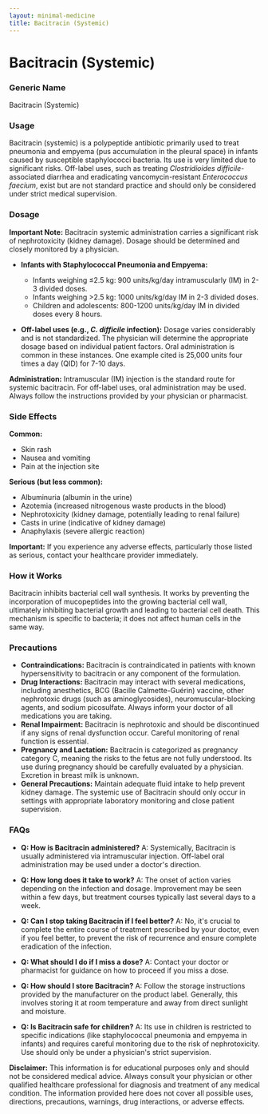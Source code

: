 ```yaml
---
layout: minimal-medicine
title: Bacitracin (Systemic)
---
```


# Bacitracin (Systemic)
### Generic Name
Bacitracin (Systemic)

### Usage
Bacitracin (systemic) is a polypeptide antibiotic primarily used to treat pneumonia and empyema (pus accumulation in the pleural space) in infants caused by susceptible staphylococci bacteria.  Its use is very limited due to significant risks.  Off-label uses, such as treating *Clostridioides difficile*-associated diarrhea and eradicating vancomycin-resistant *Enterococcus faecium*, exist but are not standard practice and should only be considered under strict medical supervision.

### Dosage

**Important Note:**  Bacitracin systemic administration carries a significant risk of nephrotoxicity (kidney damage).  Dosage should be determined and closely monitored by a physician.

* **Infants with Staphylococcal Pneumonia and Empyema:**
    * Infants weighing ≤2.5 kg: 900 units/kg/day intramuscularly (IM) in 2-3 divided doses.
    * Infants weighing >2.5 kg: 1000 units/kg/day IM in 2-3 divided doses.
    * Children and adolescents: 800-1200 units/kg/day IM in divided doses every 8 hours.

* **Off-label uses (e.g., *C. difficile* infection):**  Dosage varies considerably and is not standardized. The physician will determine the appropriate dosage based on individual patient factors.  Oral administration is common in these instances. One example cited is 25,000 units four times a day (QID) for 7-10 days.

**Administration:**  Intramuscular (IM) injection is the standard route for systemic bacitracin.  For off-label uses, oral administration may be used.  Always follow the instructions provided by your physician or pharmacist.


### Side Effects

**Common:**

* Skin rash
* Nausea and vomiting
* Pain at the injection site

**Serious (but less common):**

* Albuminuria (albumin in the urine)
* Azotemia (increased nitrogenous waste products in the blood)
* Nephrotoxicity (kidney damage, potentially leading to renal failure)
* Casts in urine (indicative of kidney damage)
* Anaphylaxis (severe allergic reaction)

**Important:** If you experience any adverse effects, particularly those listed as serious, contact your healthcare provider immediately.

### How it Works
Bacitracin inhibits bacterial cell wall synthesis. It works by preventing the incorporation of mucopeptides into the growing bacterial cell wall, ultimately inhibiting bacterial growth and leading to bacterial cell death.  This mechanism is specific to bacteria; it does not affect human cells in the same way.


### Precautions

* **Contraindications:**  Bacitracin is contraindicated in patients with known hypersensitivity to bacitracin or any component of the formulation.
* **Drug Interactions:** Bacitracin may interact with several medications, including anesthetics, BCG (Bacille Calmette-Guérin) vaccine, other nephrotoxic drugs (such as aminoglycosides), neuromuscular-blocking agents, and sodium picosulfate. Always inform your doctor of all medications you are taking.
* **Renal Impairment:** Bacitracin is nephrotoxic and should be discontinued if any signs of renal dysfunction occur.  Careful monitoring of renal function is essential.
* **Pregnancy and Lactation:** Bacitracin is categorized as pregnancy category C, meaning the risks to the fetus are not fully understood. Its use during pregnancy should be carefully evaluated by a physician. Excretion in breast milk is unknown.
* **General Precautions:**  Maintain adequate fluid intake to help prevent kidney damage.  The systemic use of Bacitracin should only occur in settings with appropriate laboratory monitoring and close patient supervision.


### FAQs

* **Q: How is Bacitracin administered?** A: Systemically, Bacitracin is usually administered via intramuscular injection.  Off-label oral administration may be used under a doctor's direction.

* **Q: How long does it take to work?** A: The onset of action varies depending on the infection and dosage. Improvement may be seen within a few days, but treatment courses typically last several days to a week.

* **Q: Can I stop taking Bacitracin if I feel better?** A: No, it's crucial to complete the entire course of treatment prescribed by your doctor, even if you feel better, to prevent the risk of recurrence and ensure complete eradication of the infection.

* **Q: What should I do if I miss a dose?** A:  Contact your doctor or pharmacist for guidance on how to proceed if you miss a dose.

* **Q: How should I store Bacitracin?** A:  Follow the storage instructions provided by the manufacturer on the product label.  Generally, this involves storing it at room temperature and away from direct sunlight and moisture.

* **Q: Is Bacitracin safe for children?** A: Its use in children is restricted to specific indications (like staphylococcal pneumonia and empyema in infants) and requires careful monitoring due to the risk of nephrotoxicity.  Use should only be under a physician's strict supervision.

**Disclaimer:** This information is for educational purposes only and should not be considered medical advice. Always consult your physician or other qualified healthcare professional for diagnosis and treatment of any medical condition.  The information provided here does not cover all possible uses, directions, precautions, warnings, drug interactions, or adverse effects.
